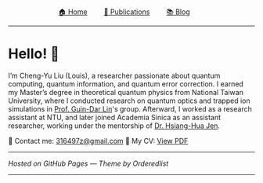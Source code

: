 <p style="text-align: center;">
  <a href="/" style="margin-right: 30px;">🏠 Home</a>
  <a href="/main/publications.html" style="margin-right: 30px;">📄 Publications</a>
  <a href="/main/blog.html" style="margin-right: 30px;">📚 Blog</a>
</p>

---

# Hello! 👋

I’m Cheng-Yu Liu (Louis), a researcher passionate about quantum computing, quantum information, and quantum error correction. I earned my Master’s degree in theoretical quantum physics from National Taiwan University, where I conducted research on quantum optics and trapped ion simulations in [Prof. Guin-Dar Lin](https://www.phys.ntu.edu.tw/enphysics/guindarl.html)'s group. Afterward, I worked as a research assistant at NTU, and later joined Academia Sinica as an assistant researcher, working under the mentorship of [Dr. Hsiang-Hua Jen](https://www.iams.sinica.edu.tw/en/?link=member&id=61).  

📧 Contact me: <a href="mailto:316497z@gmail.com">316497z@gmail.com</a>
📝 My CV: [View PDF](./main/CV.pdf)





---

*Hosted on GitHub Pages — Theme by Orderedlist*

---

